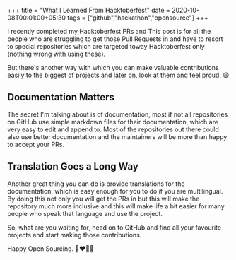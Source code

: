+++
title = "What I Learned From Hacktoberfest"
date = 2020-10-08T00:01:00+05:30
tags = ["github","hackathon","opensource"]
+++

I recently completed my Hacktoberfest PRs and
This post is for all the people who are struggling to get those Pull Requests in and have to resort to special repositories which are targeted toway Hacktoberfest only (nothing wrong with using these).

But there's another way with which you can make valuable contributions easily to the biggest of projects and later on, look at them and feel proud. 😄

## Documentation Matters

The secret I'm talking about is of documentation, most if not all repositories on GitHub use simple markdown files for their documentation, which are very easy to edit and append to. Most of the repositories out there could also use better documentation and the maintainers will be more than happy to accept your PRs.

## Translation Goes a Long Way

Another great thing you can do is provide translations for the documentation, which is easy enough for you to do if you are multilingual. By doing this not only you will get the PRs in but this will make the repository much more inclusive and this will make life a bit easier for many people who speak that language and use the project.

So, what are you waiting for, head on to GitHub and find all your favourite projects and start making those contributions.

Happy Open Sourcing. 🎉❤️🙏🏼
